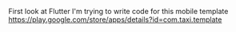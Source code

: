 First look at Flutter
I'm trying to write code for this mobile template
https://play.google.com/store/apps/details?id=com.taxi.template